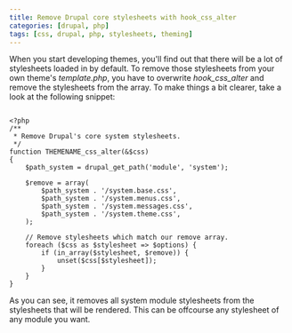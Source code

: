 ```yaml
---
title: Remove Drupal core stylesheets with hook_css_alter
categories: [drupal, php]
tags: [css, drupal, php, stylesheets, theming]
---
```


When you start developing themes, you'll find out that there will be a lot of stylesheets loaded in by default. To remove those stylesheets from your own theme's *template.php*, you have to overwrite *hook_css_alter* and remove the stylesheets from the array. To make things a bit clearer, take a look at the following snippet:
<!-- more -->

~~~

<?php
/**
 * Remove Drupal's core system stylesheets.
 */
function THEMENAME_css_alter(&$css)
{
    $path_system = drupal_get_path('module', 'system');

    $remove = array(
        $path_system . '/system.base.css',
        $path_system . '/system.menus.css',
        $path_system . '/system.messages.css',
        $path_system . '/system.theme.css',
    );

    // Remove stylesheets which match our remove array.
    foreach ($css as $stylesheet => $options) {
        if (in_array($stylesheet, $remove)) {
            unset($css[$stylesheet]);
        }
    }
}

~~~

As you can see, it removes all system module stylesheets from the stylesheets that will be rendered. This can be offcourse any stylesheet of any module you want.

